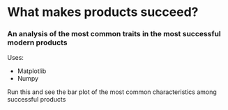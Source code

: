 # What makes products succeed?
### An analysis of the most common traits in the most successful modern products

Uses:
* Matplotlib
* Numpy

Run this and see the bar plot of the most common characteristics among successful products
